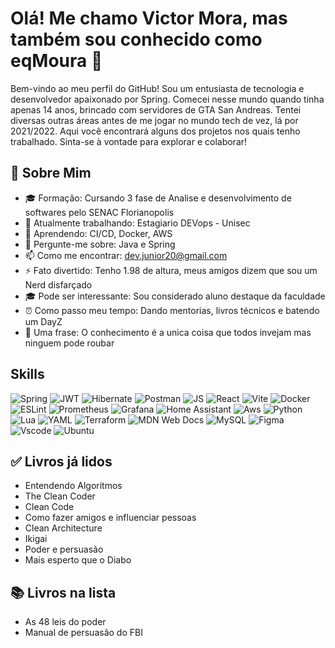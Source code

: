 # Olá! Me chamo Victor Mora, mas também sou conhecido como eqMoura 👋

Bem-vindo ao meu perfil do GitHub! Sou um entusiasta de tecnologia e desenvolvedor apaixonado por Spring. Comecei nesse mundo quando tinha apenas 14 anos, brincado com servidores de GTA San Andreas. Tentei diversas outras áreas antes de me jogar no mundo tech de vez, lá por 2021/2022. Aqui você encontrará alguns dos projetos nos quais tenho trabalhado. Sinta-se à vontade para explorar e colaborar!

## 🚀 Sobre Mim
- 🎓 Formação: Cursando 3 fase de Analise e desenvolvimento de softwares pelo SENAC Florianopolis
- 💼 Atualmente trabalhando: Estagiario DEVops - Unisec
- 🌱 Aprendendo: CI/CD, Docker, AWS
- 💬 Pergunte-me sobre: Java e Spring
- 📫 Como me encontrar: dev.junior20@gmail.com
- ⚡ Fato divertido: Tenho 1.98 de altura, meus amigos dizem que sou um Nerd disfarçado
- 🎓 Pode ser interessante: Sou considerado aluno destaque da faculdade
- ⏰ Como passo meu tempo: Dando mentorias, livros técnicos e batendo um DayZ
- 🧠 Uma frase: O conhecimento é a unica coisa que todos invejam mas ninguem pode roubar

## Skills
![Spring](https://img.shields.io/badge/Spring-6DB33F?style=for-the-badge&logo=spring&logoColor=white)
![JWT](https://img.shields.io/badge/JWT-black?style=for-the-badge&logo=JSON%20web%20tokens)
![Hibernate](https://img.shields.io/badge/Hibernate-59666C?style=for-the-badge&logo=Hibernate&logoColor=white)
![Postman](https://img.shields.io/badge/Postman-FF6C37?style=for-the-badge&logo=postman&logoColor=white)
![JS](https://img.shields.io/badge/JavaScript-F7DF1E?style=for-the-badge&logo=javascript&logoColor=black) 
![React](https://img.shields.io/badge/React-20232A?style=for-the-badge&logo=react&logoColor=61DAFB) 
![Vite](https://img.shields.io/badge/vite-%23646CFF.svg?style=for-the-badge&logo=vite&logoColor=white) 
![Docker](https://img.shields.io/badge/docker-%230db7ed.svg?style=for-the-badge&logo=docker&logoColor=white)
![ESLint](https://img.shields.io/badge/ESLint-4B3263?style=for-the-badge&logo=eslint&logoColor=white)
![Prometheus](https://img.shields.io/badge/Prometheus-E6522C?style=for-the-badge&logo=Prometheus&logoColor=white)
![Grafana](https://img.shields.io/badge/grafana-%23F46800.svg?style=for-the-badge&logo=grafana&logoColor=white)
![Home Assistant](https://img.shields.io/badge/home%20assistant-%2341BDF5.svg?style=for-the-badge&logo=home-assistant&logoColor=white)
![Aws](https://img.shields.io/badge/Amazon_AWS-232F3E?style=for-the-badge&logo=amazon-aws&logoColor=white) 
![Python](https://img.shields.io/badge/Python-3776AB?style=for-the-badge&logo=python&logoColor=white) 
![Lua](https://img.shields.io/badge/lua-%232C2D72.svg?style=for-the-badge&logo=lua&logoColor=white)
![YAML](https://img.shields.io/badge/yaml-%23ffffff.svg?style=for-the-badge&logo=yaml&logoColor=151515)
![Terraform](https://img.shields.io/badge/terraform-%235835CC.svg?style=for-the-badge&logo=terraform&logoColor=white)
![MDN Web Docs](https://img.shields.io/badge/MDN_Web_Docs-black?style=for-the-badge&logo=mdnwebdocs&logoColor=white)
![MySQL](https://img.shields.io/badge/mysql-4479A1.svg?style=for-the-badge&logo=mysql&logoColor=white) 
![Figma](https://img.shields.io/badge/figma-%23F24E1E.svg?style=for-the-badge&logo=figma&logoColor=white) 
![Vscode](https://img.shields.io/badge/Visual_Studio_Code-0078D4?style=for-the-badge&logo=visual%20studio%20code&logoColor=white) 
![Ubuntu](https://img.shields.io/badge/Ubuntu-E95420?style=for-the-badge&logo=ubuntu&logoColor=white) 

## ✅ Livros já lidos
- Entendendo Algoritmos
- The Clean Coder
- Clean Code
- Como fazer amigos e influenciar pessoas
- Clean Architecture
- Ikigai
- Poder e persuasão
- Mais esperto que o Diabo

## 📚 Livros na lista
- As 48 leis do poder
- Manual de persuasão do FBI
